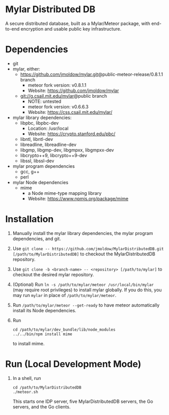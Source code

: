 Mylar Distributed DB
====================

A secure distributed database, built as a Mylar/Meteor package, with end-to-end encryption and usable public key infrastructure.

Dependencies
============

- git
- mylar, either:
  - <https://github.com/jmoldow/mylar.git>@public-meteor-release/0.8.1.1 branch
    - meteor fork version: v0.8.1.1
    - Website: <https://github.com/jmoldow/mylar>
  - <git://g.csail.mit.edu/mylar>@public branch
    - NOTE: untested
    - meteor fork version: v0.6.6.3
    - Website: <https://css.csail.mit.edu/mylar/>
- mylar library dependencies:
  - libpbc, libpbc-dev
    - Location: /usr/local
    - Website: <https://crypto.stanford.edu/pbc/>
  - libntl, libntl-dev
  - libreadline, libreadline-dev
  - libgmp, libgmp-dev, libgmpxx, libgmpxx-dev
  - libcrypto++9, libcrypto++9-dev
  - libssl, libssl-dev
- mylar program dependencies
  - gcc, g++
  - perl
- mylar Node dependencies
  - mime
    - a Node mime-type mapping library
    - Website: <https://www.npmjs.org/package/mime>

Installation
============

1. Manually install the mylar library dependencies, the mylar program
   dependencies, and git.

1. Use ```git clone -- https://github.com/jmoldow/MylarDistributedDB.git
   [/path/to/MylarDistributedDB]``` to checkout the MylarDistributedDB repository.

1. Use ```git clone -b <branch-name> -- <repository> [/path/to/mylar]``` to
   checkout the desired mylar repository.

1. (Optional) Run ```ln -s /path/to/mylar/meteor /usr/local/bin/mylar ``` (may
   require root privileges) to install mylar globally. If you do this, you may
   run ```mylar``` in place of ```/path/to/mylar/meteor```.

1. Run ```/path/to/mylar/meteor --get-ready``` to have meteor automatically
   install its Node dependencies.

1. Run
   ```
   cd /path/to/mylar/dev_bundle/lib/node_modules
   ../../bin/npm install mime
   ```
   to install mime.

Run (Local Development Mode)
============================

1. In a shell, run
   ```
   cd /path/to/MylarDistributedDB
   ./meteor.sh
   ```
   This starts one IDP server, five MylarDistributedDB servers, the Go servers,
   and the Go clients.
